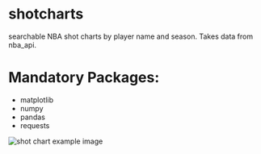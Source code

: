 # shotcharts
searchable NBA shot charts by player name and season. Takes data from nba_api.

# Mandatory Packages:
* matplotlib
* numpy
* pandas
* requests


![shot chart example image](https://imgur.com/a/s6Wzmn4)
